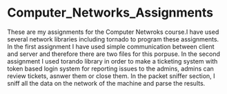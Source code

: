 # Computer_Networks_Assignments

These are my assignments for the Computer Netwroks course.I have used several network libraries including tornado to program these assignments. In the first assignment I have used simple communication between client and server and therefore there are two files for this porpuse. In the second assignment I used torando library in order to make a ticketing system with token based login system for reporting issues to the admins, admins can review tickets, asnwer them or close them. In the packet sniffer section, I sniff all the data on the network of the machine and parse the results.
